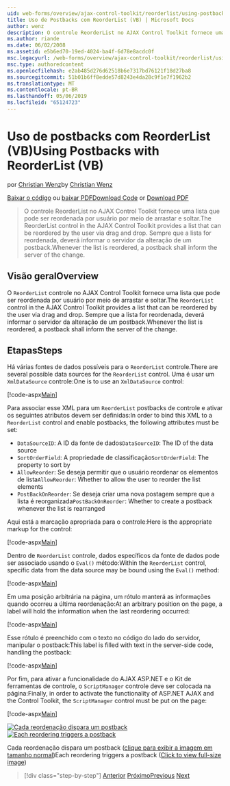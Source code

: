 ```yaml
---
uid: web-forms/overview/ajax-control-toolkit/reorderlist/using-postbacks-with-reorderlist-vb
title: Uso de Postbacks com ReorderList (VB) | Microsoft Docs
author: wenz
description: O controle ReorderList no AJAX Control Toolkit fornece uma lista que pode ser reordenada por usuário por meio de arrastar e soltar. Sempre que a lista for reordenada, uma OC...
ms.author: riande
ms.date: 06/02/2008
ms.assetid: e5b6ed70-19ed-4024-ba4f-6d78e8acdc0f
msc.legacyurl: /web-forms/overview/ajax-control-toolkit/reorderlist/using-postbacks-with-reorderlist-vb
msc.type: authoredcontent
ms.openlocfilehash: e2ab485d276d62518b6e7317bd76121f18d27ba8
ms.sourcegitcommit: 51b01b6ff8edde57d8243e4da28c9f1e7f1962b2
ms.translationtype: MT
ms.contentlocale: pt-BR
ms.lasthandoff: 05/06/2019
ms.locfileid: "65124723"
---
```

# <a name="using-postbacks-with-reorderlist-vb"></a><span data-ttu-id="7dc7b-104">Uso de postbacks com ReorderList (VB)</span><span class="sxs-lookup"><span data-stu-id="7dc7b-104">Using Postbacks with ReorderList (VB)</span></span>

<span data-ttu-id="7dc7b-105">por [Christian Wenz](https://github.com/wenz)</span><span class="sxs-lookup"><span data-stu-id="7dc7b-105">by [Christian Wenz](https://github.com/wenz)</span></span>

<span data-ttu-id="7dc7b-106">[Baixar o código](http://download.microsoft.com/download/9/3/f/93f8daea-bebd-4821-833b-95205389c7d0/ReorderList4.vb.zip) ou [baixar PDF](http://download.microsoft.com/download/2/d/c/2dc10e34-6983-41d4-9c08-f78f5387d32b/reorderlist4VB.pdf)</span><span class="sxs-lookup"><span data-stu-id="7dc7b-106">[Download Code](http://download.microsoft.com/download/9/3/f/93f8daea-bebd-4821-833b-95205389c7d0/ReorderList4.vb.zip) or [Download PDF](http://download.microsoft.com/download/2/d/c/2dc10e34-6983-41d4-9c08-f78f5387d32b/reorderlist4VB.pdf)</span></span>

> <span data-ttu-id="7dc7b-107">O controle ReorderList no AJAX Control Toolkit fornece uma lista que pode ser reordenada por usuário por meio de arrastar e soltar.</span><span class="sxs-lookup"><span data-stu-id="7dc7b-107">The ReorderList control in the AJAX Control Toolkit provides a list that can be reordered by the user via drag and drop.</span></span> <span data-ttu-id="7dc7b-108">Sempre que a lista for reordenada, deverá informar o servidor da alteração de um postback.</span><span class="sxs-lookup"><span data-stu-id="7dc7b-108">Whenever the list is reordered, a postback shall inform the server of the change.</span></span>

## <a name="overview"></a><span data-ttu-id="7dc7b-109">Visão geral</span><span class="sxs-lookup"><span data-stu-id="7dc7b-109">Overview</span></span>

<span data-ttu-id="7dc7b-110">O `ReorderList` controle no AJAX Control Toolkit fornece uma lista que pode ser reordenada por usuário por meio de arrastar e soltar.</span><span class="sxs-lookup"><span data-stu-id="7dc7b-110">The `ReorderList` control in the AJAX Control Toolkit provides a list that can be reordered by the user via drag and drop.</span></span> <span data-ttu-id="7dc7b-111">Sempre que a lista for reordenada, deverá informar o servidor da alteração de um postback.</span><span class="sxs-lookup"><span data-stu-id="7dc7b-111">Whenever the list is reordered, a postback shall inform the server of the change.</span></span>

## <a name="steps"></a><span data-ttu-id="7dc7b-112">Etapas</span><span class="sxs-lookup"><span data-stu-id="7dc7b-112">Steps</span></span>

<span data-ttu-id="7dc7b-113">Há várias fontes de dados possíveis para o `ReorderList` controle.</span><span class="sxs-lookup"><span data-stu-id="7dc7b-113">There are several possible data sources for the `ReorderList` control.</span></span> <span data-ttu-id="7dc7b-114">Uma é usar um `XmlDataSource` controle:</span><span class="sxs-lookup"><span data-stu-id="7dc7b-114">One is to use an `XmlDataSource` control:</span></span>

[!code-aspx[Main](using-postbacks-with-reorderlist-vb/samples/sample1.aspx)]

<span data-ttu-id="7dc7b-115">Para associar esse XML para um `ReorderList` postbacks de controle e ativar os seguintes atributos devem ser definidas:</span><span class="sxs-lookup"><span data-stu-id="7dc7b-115">In order to bind this XML to a `ReorderList` control and enable postbacks, the following attributes must be set:</span></span>

- <span data-ttu-id="7dc7b-116">`DataSourceID`: A ID da fonte de dados</span><span class="sxs-lookup"><span data-stu-id="7dc7b-116">`DataSourceID`: The ID of the data source</span></span>
- <span data-ttu-id="7dc7b-117">`SortOrderField`: A propriedade de classificação</span><span class="sxs-lookup"><span data-stu-id="7dc7b-117">`SortOrderField`: The property to sort by</span></span>
- <span data-ttu-id="7dc7b-118">`AllowReorder`: Se deseja permitir que o usuário reordenar os elementos de lista</span><span class="sxs-lookup"><span data-stu-id="7dc7b-118">`AllowReorder`: Whether to allow the user to reorder the list elements</span></span>
- <span data-ttu-id="7dc7b-119">`PostBackOnReorder`: Se deseja criar uma nova postagem sempre que a lista é reorganizada</span><span class="sxs-lookup"><span data-stu-id="7dc7b-119">`PostBackOnReorder`: Whether to create a postback whenever the list is rearranged</span></span>

<span data-ttu-id="7dc7b-120">Aqui está a marcação apropriada para o controle:</span><span class="sxs-lookup"><span data-stu-id="7dc7b-120">Here is the appropriate markup for the control:</span></span>

[!code-aspx[Main](using-postbacks-with-reorderlist-vb/samples/sample2.aspx)]

<span data-ttu-id="7dc7b-121">Dentro de `ReorderList` controle, dados específicos da fonte de dados pode ser associado usando o `Eval()` método:</span><span class="sxs-lookup"><span data-stu-id="7dc7b-121">Within the `ReorderList` control, specific data from the data source may be bound using the `Eval()` method:</span></span>

[!code-aspx[Main](using-postbacks-with-reorderlist-vb/samples/sample3.aspx)]

<span data-ttu-id="7dc7b-122">Em uma posição arbitrária na página, um rótulo manterá as informações quando ocorreu a última reordenação:</span><span class="sxs-lookup"><span data-stu-id="7dc7b-122">At an arbitrary position on the page, a label will hold the information when the last reordering occurred:</span></span>

[!code-aspx[Main](using-postbacks-with-reorderlist-vb/samples/sample4.aspx)]

<span data-ttu-id="7dc7b-123">Esse rótulo é preenchido com o texto no código do lado do servidor, manipular o postback:</span><span class="sxs-lookup"><span data-stu-id="7dc7b-123">This label is filled with text in the server-side code, handling the postback:</span></span>

[!code-aspx[Main](using-postbacks-with-reorderlist-vb/samples/sample5.aspx)]

<span data-ttu-id="7dc7b-124">Por fim, para ativar a funcionalidade do AJAX ASP.NET e o Kit de ferramentas de controle, o `ScriptManager` controle deve ser colocada na página:</span><span class="sxs-lookup"><span data-stu-id="7dc7b-124">Finally, in order to activate the functionality of ASP.NET AJAX and the Control Toolkit, the `ScriptManager` control must be put on the page:</span></span>

[!code-aspx[Main](using-postbacks-with-reorderlist-vb/samples/sample6.aspx)]

<span data-ttu-id="7dc7b-125">[![Cada reordenação dispara um postback](using-postbacks-with-reorderlist-vb/_static/image2.png)](using-postbacks-with-reorderlist-vb/_static/image1.png)</span><span class="sxs-lookup"><span data-stu-id="7dc7b-125">[![Each reordering triggers a postback](using-postbacks-with-reorderlist-vb/_static/image2.png)](using-postbacks-with-reorderlist-vb/_static/image1.png)</span></span>

<span data-ttu-id="7dc7b-126">Cada reordenação dispara um postback ([clique para exibir a imagem em tamanho normal](using-postbacks-with-reorderlist-vb/_static/image3.png))</span><span class="sxs-lookup"><span data-stu-id="7dc7b-126">Each reordering triggers a postback ([Click to view full-size image](using-postbacks-with-reorderlist-vb/_static/image3.png))</span></span>

> [!div class="step-by-step"]
> <span data-ttu-id="7dc7b-127">[Anterior](drag-and-drop-via-reorderlist-cs.md)
> [Próximo](drag-and-drop-via-reorderlist-vb.md)</span><span class="sxs-lookup"><span data-stu-id="7dc7b-127">[Previous](drag-and-drop-via-reorderlist-cs.md)
[Next](drag-and-drop-via-reorderlist-vb.md)</span></span>
